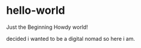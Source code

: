 # hello-world
Just the Beginning
Howdy world!

decided i wanted to be a digital nomad so here i am.
